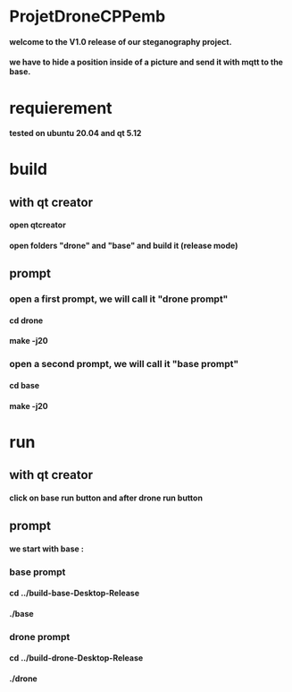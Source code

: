 # ProjetDroneCPPemb

#### welcome to the V1.0 release of our steganography project.
#### we have to hide a position inside of a picture and send it with mqtt to the base.

# requierement
#### tested on ubuntu 20.04 and qt 5.12

# build
## with qt creator
#### open qtcreator
#### open folders "drone" and "base" and build it (release mode)
## prompt
### open a first prompt, we will call it "drone prompt" 
#### cd drone
#### make -j20

### open a second prompt, we will call it "base prompt" 
#### cd base
#### make -j20



# run
## with qt creator
#### click on base run button and after drone run button
## prompt
#### we start with base : 
### base prompt
#### cd ../build-base-Desktop-Release
#### ./base

### drone prompt
#### cd ../build-drone-Desktop-Release
#### ./drone

